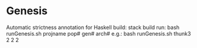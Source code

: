 # Genesis
Automatic strictness annotation for Haskell
build:
stack build
run: 
bash runGenesis.sh projname pop# gen# arch#
e.g.: 
bash runGenesis.sh thunk3 2 2 2
